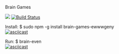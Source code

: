 Brain Games

<a href="https://codeclimate.com/github/ewwwgeny/project-lvl1-s388/maintainability"><img src="https://api.codeclimate.com/v1/badges/309be8af6b02e6cf63e0/maintainability" /></a>
[![Build Status](https://travis-ci.org/ewwwgeny/project-lvl1-s388.svg?branch=master)](https://travis-ci.org/ewwwgeny/project-lvl1-s388)


Install:
$ sudo npm -g install brain-games-ewwwgeny <br>
[![asciicast](https://asciinema.org/a/xxEz8Y25wPPi30AN4Wz40R2HZ.svg)](https://asciinema.org/a/xxEz8Y25wPPi30AN4Wz40R2HZ)


Run:
$ brain-even <br>
[![asciicast](https://asciinema.org/a/tFM67GJ0ZxiKjT6Gi1DsSTtmo.svg)](https://asciinema.org/a/tFM67GJ0ZxiKjT6Gi1DsSTtmo)

